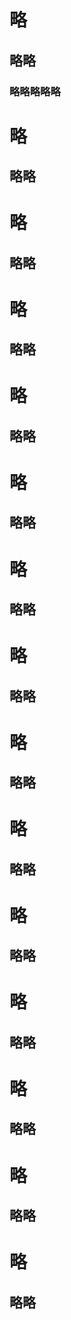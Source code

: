 # 略
## 略略
### 略略略略略
# 略
## 略略
# 略
## 略略
# 略
## 略略
# 略
## 略略
# 略
## 略略
# 略
## 略略
# 略
## 略略
# 略
## 略略
# 略
## 略略

# 略
## 略略
# 略
## 略略
# 略
## 略略
# 略
## 略略
# 略
## 略略

